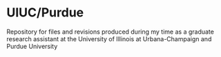 # UIUC/Purdue
Repository for files and revisions produced during my time as a graduate research assistant at the University of Illinois at Urbana-Champaign and Purdue University
